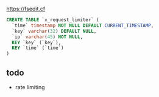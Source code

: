 https://fsedit.cf

```sql
CREATE TABLE `x_request_limiter` (
  `time` timestamp NOT NULL DEFAULT CURRENT_TIMESTAMP,
  `key` varchar(32) DEFAULT NULL,
  `ip` varchar(45) NOT NULL,
  KEY `key` (`key`),
  KEY `time` (`time`)
)
```

## todo

- rate limiting